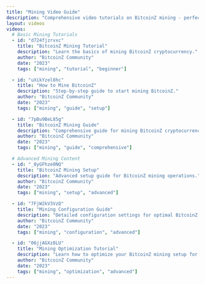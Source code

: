 ```yaml
---
title: "Mining Video Guide"
description: "Comprehensive video tutorials on BitcoinZ mining - perfect for visual learners"
layout: videos
videos:
  # Basic Mining Tutorials
  - id: "d724fjzrvxc"
    title: "BitcoinZ Mining Tutorial"
    description: "Learn the basics of mining BitcoinZ cryptocurrency."
    author: "BitcoinZ Community"
    date: "2023"
    tags: ["mining", "tutorial", "beginner"]

  - id: "uXikYzel8hc"
    title: "How to Mine BitcoinZ"
    description: "Step-by-step guide to start mining BitcoinZ."
    author: "BitcoinZ Community"
    date: "2023"
    tags: ["mining", "guide", "setup"]

  - id: "7pBu9BeL85g"
    title: "BitcoinZ Mining Guide"
    description: "Comprehensive guide for mining BitcoinZ cryptocurrency."
    author: "BitcoinZ Community"
    date: "2023"
    tags: ["mining", "guide", "comprehensive"]

  # Advanced Mining Content
  - id: "_0yGFhze0NQ"
    title: "BitcoinZ Mining Setup"
    description: "Advanced setup guide for BitcoinZ mining operations."
    author: "BitcoinZ Community"
    date: "2023"
    tags: ["mining", "setup", "advanced"]

  - id: "7FjW2kV3VzQ"
    title: "Mining Configuration Guide"
    description: "Detailed configuration settings for optimal BitcoinZ mining."
    author: "BitcoinZ Community"
    date: "2023"
    tags: ["mining", "configuration", "advanced"]

  - id: "06jjAGXz8LU"
    title: "Mining Optimization Tutorial"
    description: "Learn how to optimize your BitcoinZ mining setup for better performance."
    author: "BitcoinZ Community"
    date: "2023"
    tags: ["mining", "optimization", "advanced"]
---
```

